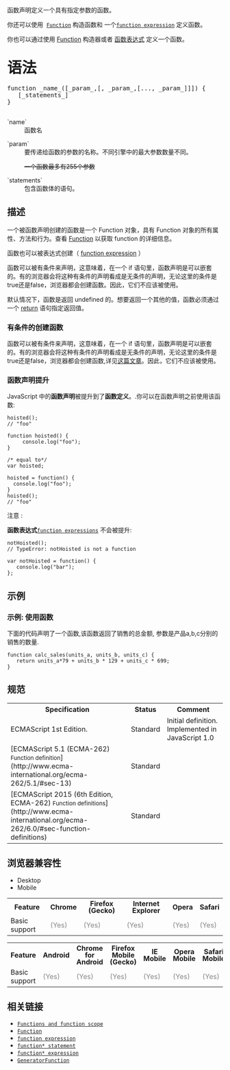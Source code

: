 函数声明定义一个具有指定参数的函数。

<div class="noinclude">

你还可以使用  [`Function`](/zh-CN/docs/Web/JavaScript/Reference/Function "此页面仍未被本地化, 期待您的翻译!") 构造函数和 一个[`function expression`](/zh-CN/docs/Web/JavaScript/Reference/Operators/function "function 关键字可用来在一个表达式中定义一个函数。") 定义函数。

你也可以通过使用 [Function](/en/JavaScript/Reference/Global_Objects/Function) 构造器或者 [函数表达式](/en/JavaScript/Reference/Operators/function) 定义一个函数。

</div>

## <span style="font-size: 2.14285714285714rem;">语法</span>

<pre class="eval">function _name_([_param_,[, _param_,[..., _param_]]]) {
   [_statements_]
}

</pre>

<dl>

<dt>`name`</dt>

<dd>函数名</dd>

</dl>

<dl>

<dt>`param`</dt>

<dd>要传递给函数的参数的名称。不同引擎中的最大参数数量不同。</dd>

<dd>

<s>一个函数最多有255个参数</s>

</dd>

</dl>

<dl>

<dt>`statements`</dt>

<dd>包含函数体的语句。</dd>

</dl>

## 描述

一个被函数声明创建的函数是一个 Function 对象，具有 Function 对象的所有属性、方法和行为。查看 [Function](/en/JavaScript/Reference/Global_Objects/Function) 以获取 function 的详细信息。

函数也可以被表达式创建（ [function expression](/en/JavaScript/Reference/Operators/function) ）

函数可以被有条件来声明，这意味着，在一个 if 语句里，函数声明是可以嵌套的。有的浏览器会将这种有条件的声明看成是无条件的声明，无论这里的条件是true还是false，浏览器都会创建函数。因此，它们不应该被使用。

默认情况下，函数是返回 undefined 的。想要返回一个其他的值，函数必须通过一个 [return](/en/JavaScript/Reference/Statements/return) 语句指定返回值。

### 有条件的创建函数

函数可以被有条件来声明，这意味着，在一个 if 语句里，函数声明是可以嵌套的。有的浏览器会将这种有条件的声明看成是无条件的声明，无论这里的条件是true还是false，浏览器都会创建函数,详见[这篇文章](http://kangax.github.io/nfe/#function-statements)。因此，它们不应该被使用。

### 函数声明提升

JavaScript 中的**函数声明**被提升到了**函数定义**。.你可以在函数声明之前使用该函数:

    hoisted(); 
    // "foo"

    function hoisted() {
         console.log("foo"); 
    }

    /* equal to*/
    var hoisted; 

    hoisted = function() {
      console.log("foo");
    }
    hoisted();
    // "foo" 

<div class="note">

注意 :

**函数表达式**[`function expressions`](/zh-CN/docs/Web/JavaScript/Reference/Operators/function "function 关键字可用来在一个表达式中定义一个函数。") 不会被提升:

</div>

    notHoisted(); 
    // TypeError: notHoisted is not a function

    var notHoisted = function() {
       console.log("bar");
    };

## 示例

### 示例: 使用函数

下面的代码声明了一个函数,该函数返回了销售的总金额, 参数是产品a,b,c分别的销售的数量.

    function calc_sales(units_a, units_b, units_c) {
       return units_a*79 + units_b * 129 + units_c * 699;
    }

## 规范

<table class="standard-table">

<tbody>

<tr>

<th scope="col">Specification</th>

<th scope="col">Status</th>

<th scope="col">Comment</th>

</tr>

<tr>

<td>ECMAScript 1st Edition.</td>

<td>Standard</td>

<td>Initial definition. Implemented in JavaScript 1.0</td>

</tr>

<tr>

<td>[ECMAScript 5.1 (ECMA-262)  
<small lang="zh-CN">Function definition</small>](http://www.ecma-international.org/ecma-262/5.1/#sec-13)</td>

<td><span class="spec-Standard">Standard</span></td>

<td> </td>

</tr>

<tr>

<td>[ECMAScript 2015 (6th Edition, ECMA-262)  
<small lang="zh-CN">Function definitions</small>](http://www.ecma-international.org/ecma-262/6.0/#sec-function-definitions)</td>

<td><span class="spec-Standard">Standard</span></td>

<td> </td>

</tr>

</tbody>

</table>

## 浏览器兼容性

<div class="htab"><a name="AutoCompatibilityTable" id="AutoCompatibilityTable"></a>

*   <a>Desktop</a>
*   <a>Mobile</a>

</div>

<div id="compat-desktop">

<table style="border-color: transparent;" class="compat-table">

<tbody>

<tr>

<th style="line-height: 16px;">Feature</th>

<th style="line-height: 16px;">Chrome</th>

<th style="line-height: 16px;">Firefox (Gecko)</th>

<th style="line-height: 16px;">Internet Explorer</th>

<th style="line-height: 16px;">Opera</th>

<th style="line-height: 16px;">Safari</th>

</tr>

<tr>

<td>Basic support</td>

<td><span title="Please update this with the earliest version of support." style="color: #888;">(Yes)</span></td>

<td><span title="Please update this with the earliest version of support." style="color: #888;">(Yes)</span></td>

<td><span title="Please update this with the earliest version of support." style="color: #888;">(Yes)</span></td>

<td><span title="Please update this with the earliest version of support." style="color: #888;">(Yes)</span></td>

<td><span title="Please update this with the earliest version of support." style="color: #888;">(Yes)</span></td>

</tr>

</tbody>

</table>

</div>

<div id="compat-mobile">

<table style="border-color: transparent;" class="compat-table">

<tbody>

<tr>

<th style="line-height: 16px;">Feature</th>

<th style="line-height: 16px;">Android</th>

<th style="line-height: 16px;">Chrome for Android</th>

<th style="line-height: 16px;">Firefox Mobile (Gecko)</th>

<th style="line-height: 16px;">IE Mobile</th>

<th style="line-height: 16px;">Opera Mobile</th>

<th style="line-height: 16px;">Safari Mobile</th>

</tr>

<tr>

<td>Basic support</td>

<td><span title="Please update this with the earliest version of support." style="color: #888;">(Yes)</span></td>

<td><span title="Please update this with the earliest version of support." style="color: #888;">(Yes)</span></td>

<td><span title="Please update this with the earliest version of support." style="color: #888;">(Yes)</span></td>

<td><span title="Please update this with the earliest version of support." style="color: #888;">(Yes)</span></td>

<td><span title="Please update this with the earliest version of support." style="color: #888;">(Yes)</span></td>

<td><span title="Please update this with the earliest version of support." style="color: #888;">(Yes)</span></td>

</tr>

</tbody>

</table>

</div>

## 相关链接

*   [`Functions and function scope`](/zh-CN/docs/Web/JavaScript/Reference/Functions_and_function_scope "此页面仍未被本地化, 期待您的翻译!")
*   [`Function`](/zh-CN/docs/Web/JavaScript/Reference/Function "此页面仍未被本地化, 期待您的翻译!")
*   [`function expression`](/zh-CN/docs/Web/JavaScript/Reference/Operators/function "function 关键字可用来在一个表达式中定义一个函数。")
*   [`function* statement`](/zh-CN/docs/Web/JavaScript/Reference/Statements/function* "function* 声明 (function关键字后跟一个星号）定义了一个生成器函数 (generator function)，它返回一个  Generator  对象。")
*   [`function* expression`](/zh-CN/docs/Web/JavaScript/Reference/Operators/function* "function*关键字可以在表达式内部定义一个生成器函数。")
*   [`GeneratorFunction`](/zh-CN/docs/Web/JavaScript/Reference/GeneratorFunction "此页面仍未被本地化, 期待您的翻译!")